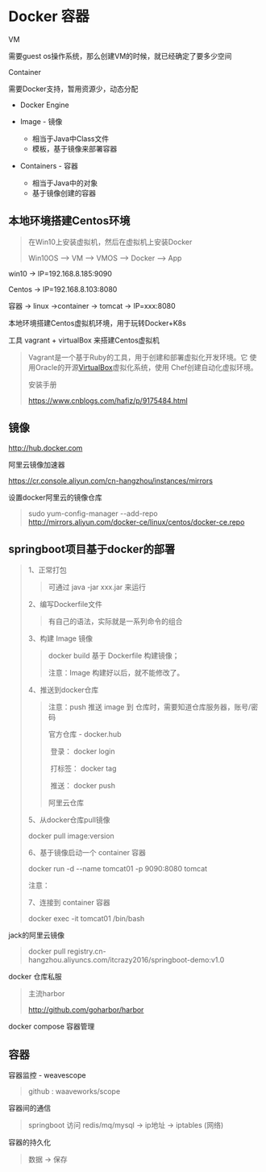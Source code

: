 # Docker 容器

VM 

需要guest os操作系统，那么创建VM的时候，就已经确定了要多少空间

Container

需要Docker支持，暂用资源少，动态分配



- Docker Engine

- Image - 镜像
  - 相当于Java中Class文件
  - 模板，基于镜像来部署容器

- Containers - 容器
  - 相当于Java中的对象
  - 基于镜像创建的容器



## 本地环境搭建Centos环境

>  在Win10上安装虚拟机，然后在虚拟机上安装Docker
>
> Win10OS --> VM --> VMOS --> Docker --> App

win10 -> IP=192.168.8.185:9090

Centos -> IP=192.168.8.103:8080

容器 -> linux ->container -> tomcat -> IP=xxx:8080





本地环境搭建Centos虚拟机环境，用于玩转Docker+K8s

工具 vagrant + virtualBox 来搭建Centos虚拟机

> Vagrant是一个基于Ruby的工具，用于创建和部署虚拟化开发环境。它 使用Oracle的开源[VirtualBox](https://baike.baidu.com/item/VirtualBox)虚拟化系统，使用 Chef创建自动化虚拟环境。
>
> 安装手册
>
> https://www.cnblogs.com/hafiz/p/9175484.html
>
> 





## 镜像

http://hub.docker.com

阿里云镜像加速器

https://cr.console.aliyun.com/cn-hangzhou/instances/mirrors



设置docker阿里云的镜像仓库

> sudo yum-config-manager --add-repo  http://mirrors.aliyun.com/docker-ce/linux/centos/docker-ce.repo





## springboot项目基于docker的部署

> 1、正常打包
>
> > 可通过 java -jar xxx.jar 来运行
>
> 2、编写Dockerfile文件 
>
> > 有自己的语法，实际就是一系列命令的组合
>
> 3、构建 Image 镜像
>
> > docker build   基于 Dockerfile 构建镜像；
> >
> > 注意：Image 构建好以后，就不能修改了。
>
> 4、推送到docker仓库
>
> > 注意：push 推送 image 到 仓库时，需要知道仓库服务器，账号/密码
> >
> > 官方仓库 - docker.hub 
> >
> > ​	登录： docker login
> >
> > ​	打标签： docker tag
> >
> > ​	推送： docker push
> >
> > 阿里云仓库 
> >
> > 
>
> 5、从docker仓库pull镜像
>
> docker pull image:version
>
> 6、基于镜像启动一个 container 容器
>
> docker run -d --name tomcat01 -p 9090:8080 tomcat
>
> 注意：
>
> 7、连接到 container 容器
>
> docker exec -it tomcat01 /bin/bash
>
> 



jack的阿里云镜像

> docker pull registry.cn-hangzhou.aliyuncs.com/itcrazy2016/springboot-demo:v1.0



docker 仓库私服

> 主流harbor
>
> http://github.com/goharbor/harbor
>
> 



docker compose 容器管理

> 



## 容器

容器监控 - weavescope

> github : waaveworks/scope



容器间的通信

> springboot 访问 redis/mq/mysql -> ip地址 -> iptables (网络)



容器的持久化

> 数据 -> 保存

